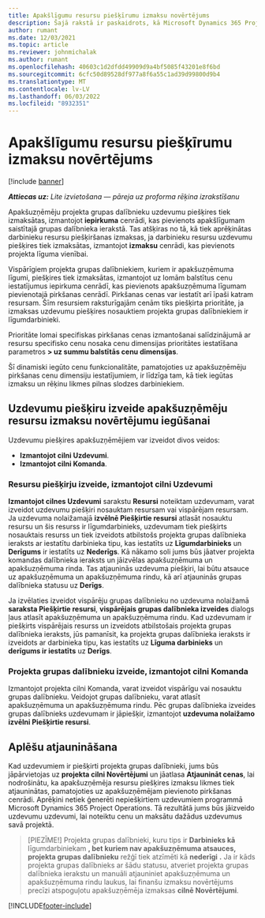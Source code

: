 ```yaml
---
title: Apakšlīgumu resursu piešķīrumu izmaksu novērtējums
description: Šajā rakstā ir paskaidrots, kā Microsoft Dynamics 365 Project Operations aprēķina apakšuzņēmēju resursu piešķires izmaksu novērtējumu.
author: rumant
ms.date: 12/03/2021
ms.topic: article
ms.reviewer: johnmichalak
ms.author: rumant
ms.openlocfilehash: 40603c1d2dfdd49909d9a4bf5085f43201e8f6bd
ms.sourcegitcommit: 6cfc50d89528df977a8f6a55c1ad39d99800d9b4
ms.translationtype: MT
ms.contentlocale: lv-LV
ms.lasthandoff: 06/03/2022
ms.locfileid: "8932351"
---
```

# <a name="cost-estimation-of-subcontracted-resource-assignments"></a>Apakšlīgumu resursu piešķīrumu izmaksu novērtējums

[!include [banner](../../includes/dataverse-preview.md)]

_**Attiecas uz:** Lite izvietošana — pāreja uz proforma rēķina izrakstīšanu_

Apakšuzņēmēju projekta grupas dalībnieku uzdevumu piešķires tiek izmaksātas, izmantojot **iepirkuma** cenrādi, kas pievienots apakšlīgumam saistītajā grupas dalībnieka ierakstā. Tas atšķiras no tā, kā tiek aprēķinātas darbinieku resursu piešķiršanas izmaksas, ja darbinieku resursu uzdevumu piešķires tiek izmaksātas, izmantojot **izmaksu** cenrādi, kas pievienots projekta līguma vienībai. 

Vispārīgiem projekta grupas dalībniekiem, kuriem ir apakšuzņēmuma līgumi, piešķires tiek izmaksātas, izmantojot uz lomām balstītus cenu iestatījumus iepirkuma cenrādī, kas pievienots apakšuzņēmuma līgumam pievienotajā pirkšanas cenrādī. Pirkšanas cenas var iestatīt arī īpaši katram resursam. Šīm resursiem raksturīgajām cenām tiks piešķirta prioritāte, ja izmaksas uzdevumu piešķires nosauktiem projekta grupas dalībniekiem ir līgumdarbinieki. 

Prioritāte lomai specifiskas pirkšanas cenas izmantošanai salīdzinājumā ar resursu specifisko cenu nosaka cenu dimensijas prioritātes iestatīšana parametros **> uz summu balstītās cenu dimensijas**.

Šī dinamiski iegūto cenu funkcionalitāte, pamatojoties uz apakšuzņēmēju pirkšanas cenu dimensiju iestatījumiem, ir līdzīga tam, kā tiek iegūtas izmaksu un rēķinu likmes pilnas slodzes darbiniekiem. 

## <a name="creating-task-assignments-for-getting-cost-estimates-of-subcontractor-resources"></a>Uzdevumu piešķiru izveide apakšuzņēmēju resursu izmaksu novērtējumu iegūšanai

Uzdevumu piešķires apakšuzņēmējiem var izveidot divos veidos: 
- **Izmantojot cilni Uzdevumi**.
- **Izmantojot cilni Komanda**.

### <a name="creating-resources-assignments-using-the-tasks-tab"></a>Resursu piešķirju izveide, izmantojot cilni Uzdevumi
**Izmantojot cilnes Uzdevumi** sarakstu **Resursi** noteiktam uzdevumam, varat izveidot uzdevumu piešķiri nosauktam resursam vai vispārējam resursam. Ja uzdevuma nolaižamajā **izvēlnē Piešķirtie resursi** atlasāt nosauktu resursu un šis resurss ir līgumdarbinieks, uzdevumam tiek piešķirts nosauktais resurss un tiek izveidots atbilstošs projekta grupas dalībnieka ieraksts ar iestatītu darbinieka tipu, kas iestatīts uz **Līgumdarbinieks** un **Derīgums** ir iestatīts uz **Nederīgs**. Kā nākamo soli jums būs jāatver projekta komandas dalībnieka ieraksts un jāizvēlas apakšuzņēmuma un apakšuzņēmuma rinda. Tas atjauninās uzdevuma piešķiri, lai būtu atsauce uz apakšuzņēmuma un apakšuzņēmuma rindu, kā arī atjauninās grupas dalībnieka statusu uz **Derīgs**.

Ja izvēlaties izveidot vispārēju grupas dalībnieku no uzdevuma nolaižamā **saraksta Piešķirtie resursi**, **vispārējais grupas dalībnieka izveides** dialogs ļaus atlasīt apakšuzņēmuma un apakšuzņēmuma rindu. Kad uzdevumam ir piešķirts vispārējais resurss un izveidots atbilstošais projekta grupas dalībnieka ieraksts, jūs pamanīsit, ka projekta grupas dalībnieka ieraksts ir izveidots ar darbinieka tipu, kas iestatīts uz **Līguma darbinieks** un **derīgums ir iestatīts** uz **Derīgs**.

### <a name="creating-project-team-members-using-the-team-tab"></a>Projekta grupas dalībnieku izveide, izmantojot cilni Komanda
Izmantojot projekta cilni Komanda, varat izveidot vispārīgu vai nosauktu grupas dalībnieku. Veidojot grupas dalībnieku, varat atlasīt apakšuzņēmuma un apakšuzņēmuma rindu. Pēc grupas dalībnieka izveides grupas dalībnieks uzdevumam ir jāpiešķir, izmantojot **uzdevuma nolaižamo izvēlni Piešķirtie resursi**. 

## <a name="updating-estimates"></a>Aplēšu atjaunināšana
Kad uzdevumiem ir piešķirti projekta grupas dalībnieki, jums būs jāpārvietojas uz **projekta cilni Novērtējumi** un jāatlasa **Atjaunināt cenas**, lai nodrošinātu, ka apakšuzņēmēja resursu piešķires izmaksu likmes tiek atjauninātas, pamatojoties uz apakšuzņēmējam pievienoto pirkšanas cenrādi. Aprēķini netiek ģenerēti nepiešķirtiem uzdevumiem programmā Microsoft Dynamics 365 Project Operations. Tā rezultātā jums būs jāizveido uzdevumu uzdevumi, lai noteiktu cenu un maksātu dažādus uzdevumus savā projektā. 

> [PIEZĪME!] Projekta grupas dalībnieki, kuru tips ir **Darbinieks kā** līgumdarbiniekam **, bet kuriem nav apakšuzņēmuma atsauces, projekta grupas dalībnieku** režģī tiek atzīmēti kā **nederīgi** **.** Ja ir kāds projekta grupas dalībnieks ar šādu statusu, atveriet projekta grupas dalībnieka ierakstu un manuāli atjauniniet apakšuzņēmuma un apakšuzņēmuma rindu laukus, lai finanšu izmaksu novērtējums precīzi atspoguļotu apakšuzņēmēja izmaksas **cilnē Novērtējumi**. 


[!INCLUDE[footer-include](../../includes/footer-banner.md)]
